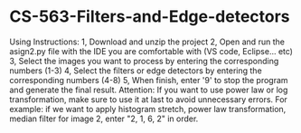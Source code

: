 # CS-563-Filters-and-Edge-detectors
Using Instructions:
1, Download and unzip the project
2, Open and run the asign2.py file with the IDE you are comfortable with (VS code, Eclipse... etc)
3, Select the images you want to process by entering the corresponding numbers (1-3)
4, Select the filters or edge detectors by entering the corresponding numbers (4-8)
5, When finish, enter '9' to stop the program and generate the final result. 
Attention: If you want to use power law or log transformation, make sure to use it at last to avoid unnecessary errors. For example: if we want to apply histogram stretch, power law transformation, median filter for image 2, enter "2, 1, 6, 2" in order. 
